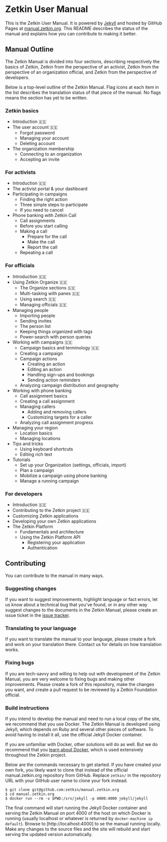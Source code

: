 # Zetkin User Manual
This is the Zetkin User Manual. It is powered by [Jekyll](//jekyllrb.com) and
hosted by GitHub Pages at [manual.zetkin.org](//manual.zetkin.org). This README
describes the status of the manual and explains how you can contribute to making
it better.

## Manual Outline
The Zetkin Manual is divided into four sections, describing respectively the
basics of Zetkin, Zetkin from the perspective of an activist, Zetkin from the
perspective of an organization official, and Zetkin from the perspective of
developers.

Below is a top-level outline of the Zetkin Manual. Flag icons at each item in
the list describes the translation status of that piece of the manual. No flags
means the section has yet to be written.

### Zetkin basics
* Introduction 🇸🇪
* The user account 🇸🇪
    * Forgot password
    * Managing your account
    * Deleting account
* The organization membership
    * Connecting to an organization
    * Accepting an invite

### For activists
* Introduction 🇸🇪
* The activist portal & your dashboard
* Participating in campaigns
    * Finding the right action
    * Three simple steps to participate
    * If you need to cancel
* Phone banking with Zetkin Call
    * Call assignments
    * Before you start calling
    * Making a call
        * Prepare for the call
        * Make the call
        * Report the call
    * Repeating a call

### For officials
* Introduction 🇸🇪
* Using Zetkin Organize 🇸🇪
    * The Organize sections 🇸🇪
    * Multi-tasking with panes 🇸🇪
    * Using search 🇸🇪
    * Managing officials 🇸🇪
* Managing people
    * Importing people
    * Sending invites
    * The person list
    * Keeping things organized with tags
    * Power-search with person queries
* Working with campaigns 🇸🇪
    * Campaign basics and terminology 🇸🇪
    * Creating a campaign
    * Campaign actions
        * Creating an action
        * Editing an action
        * Handling sign-ups and bookings
        * Sending action reminders
    * Analyzing campaign distribution and geography
* Working with phone banking
    * Call assignment basics
    * Creating a call assignment
    * Managing callers
        * Adding and removing callers
        * Customizing targets for a caller
    * Analyzing call assignment progress
* Managing your region
    * Location basics
    * Managing locations
* Tips and tricks
    * Using keyboard shortcuts
    * Editing rich text
* Tutorials
    * Set up your Organization (settings, officials, import)
    * Plan a campaign
    * Mobilize a campaign using phone banking
    * Manage a running campaign

### For developers
* Introduction 🇸🇪
* Contributing to the Zetkin project 🇸🇪
* Customizing Zetkin applications
* Developing your own Zetkin applications
* The Zetkin Platform
    * Fundamentals and architecture
    * Using the Zetkin Platform API
        * Registering your application
        * Authentication

## Contributing
You can contribute to the manual in many ways.

### Suggesting changes
If you want to suggest improvements, highlight language or fact errors, let us
know about a technical bug that you've found, or in any other way suggest
changes to the documents in the Zetkin Manual, please create an issue ticket in
the [issue tracker](//github.com/zetkin/manual.zetkin.org/issues).

### Translating to your language
If you want to translate the manual to your language, please create a fork and
work on your translation there. Contact us for details on how translation works.

### Fixing bugs
If you are tech-savvy and willing to help out with development of the Zetkin
Manual, you are very welcome to fixing bugs and making other improvements.
Please create a fork of this repository, make the changes you want, and create
a pull request to be reviewed by a Zetkin Foundation official.

### Build instructions
If you intend to develop the manual and need to run a local copy of the site,
we recommend that you use Docker. The Zetkin Manual is developed using Jekyll,
which depends on Ruby and several other pieces of software. To avoid having to
install it all, use the official Jekyll Docker container.

If you are unfamiliar with Docker, other solutions will do as well. But we do
recommend that you [learn about Docker](https://docs.docker.com), which is used
extensively throughout the Zetkin project.

Below are the commands necessary to get started. If you have created your own
fork, you likely want to clone that instead of the official manual.zetkin.org
repository from GitHub. Replace `zetkin/` in the repository URL with your GitHub
user name to clone your fork instead.

```
$ git clone git@github.com:zetkin/manual.zetkin.org
$ cd manual.zetkin.org
$ docker run --rm -v $PWD:/srv/jekyll -p 4000:4000 jekyll/jekyll
```

The final command will start running the Jekyll Docker container and serving
the Zetkin Manual on port 4000 of the host on which Docker is running (usually
localhost or whatever is returned by `docker-machine ip default`). Browse to
[http://localhost:4000] to se the manual running locally. Make any changes to
the source files and the site will rebuild and start serving the updated version
automatically.
